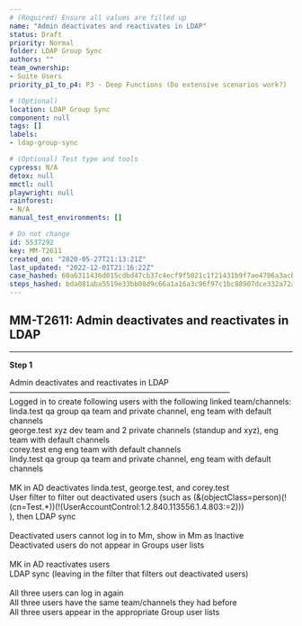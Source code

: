 ```yaml
---
# (Required) Ensure all values are filled up
name: "Admin deactivates and reactivates in LDAP"
status: Draft
priority: Normal
folder: LDAP Group Sync
authors: ""
team_ownership: 
- Suite Users
priority_p1_to_p4: P3 - Deep Functions (Do extensive scenarios work?)

# (Optional)
location: LDAP Group Sync
component: null
tags: []
labels: 
- ldap-group-sync

# (Optional) Test type and tools
cypress: N/A
detox: null
mmctl: null
playwright: null
rainforest: 
- N/A
manual_test_environments: []

# Do not change
id: 5537292
key: MM-T2611
created_on: "2020-05-27T21:13:21Z"
last_updated: "2022-12-01T21:16:22Z"
case_hashed: 60a6311436d015cdbd47cb37c4ecf9f5021c1f21431b9f7ae4706a3acb7268fbb05a4c36a1218fd8a4d9f568c0d7ace9
steps_hashed: bda081aba5519e33bb08d9c66a1a16a3c96f97c1bc88907dce332a72ab909115599509f5a1d8f9b63c25c44b8b67cf7e
---
```


<!-- (Auto-generated) Based on frontmatter's "key" and "name" -->

## MM-T2611: Admin deactivates and reactivates in LDAP

---

**Step 1**

Admin deactivates and reactivates in LDAP\
————————————————————————————\
Logged in to create following users with the following linked team/channels:\
linda.test qa group qa team and private channel, eng team with default channels\
george.test xyz dev team and 2 private channels (standup and xyz), eng team with default channels\
corey.test eng eng team with default channels\
lindy.test qa group qa team and private channel, eng team with default channels\
\
MK in AD deactivates linda.test, george.test, and corey.test\
User filter to filter out deactivated users (such as (&(objectClass=person)(!(cn=Test.\*))(!(UserAccountControl:1.2.840.113556.1.4.803:=2)))\
), then LDAP sync\
\
Deactivated users cannot log in to Mm, show in Mm as Inactive\
Deactivated users do not appear in Groups user lists\
\
MK in AD reactivates users\
LDAP sync (leaving in the filter that filters out deactivated users)\
\
All three users can log in again\
All three users have the same team/channels they had before\
All three users appear in the appropriate Group user lists
